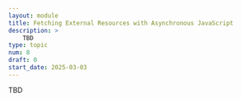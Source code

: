 ```yaml
---
layout: module
title: Fetching External Resources with Asynchronous JavaScript
description: > 
    TBD
type: topic
num: 8
draft: 0
start_date: 2025-03-03
---
```


TBD
